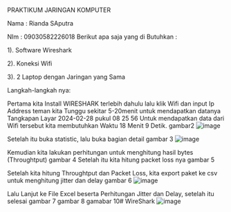 PRAKTIKUM JARINGAN KOMPUTER

Nama : Rianda SAputra

NIm : 09030582226018
Berikut apa saja yang di Butuhkan :

1). Software Wireshark

2). Koneksi Wifi

3). 2 Laptop dengan Jaringan yang Sama

Langkah-langkah nya:

Pertama kita Install WIRESHARK terlebih dahulu
lalu klik Wifi dan input Ip Address teman kita
Tunggu sekitar 5-20menit untuk mendapatkan datanya Tangkapan Layar 2024-02-28 pukul 08 25 56
Untuk mendapatkan data dari Wifi tersebut kita membutuhkan Waktu 18 Menit 9 Detik. gambar2
![image](https://github.com/Riandasaputra122/WireShark/assets/150990509/e5760837-2d82-4ce0-b1a2-281f91e458ba)

Setelah itu buka statistic, lalu buka bagian detail gambar 3
![image](https://github.com/Riandasaputra122/WireShark/assets/150990509/03a031c8-4014-4d47-874a-219859d446c2)

Kemudian kita lakukan perhitungan untuk menghitung hasil bytes (Throughtput) gambar 4
Setelah itu kita hitung packet loss nya gambar 5

Setelah kita hitung Throughtput dan Packet Loss, kita export paket ke csv untuk menghitung jitter dan delay gambar 6
![image](https://github.com/Riandasaputra122/WireShark/assets/150990509/f0b7ef88-acea-4d7a-abe2-3581f9b5c679)

Lalu Lanjut ke File Excel beserta Perhitungan Jitter dan Delay, setelah itu selesai gambar 7 gambar 8 gamabar 10# WireShark
![image](https://github.com/Riandasaputra122/WireShark/assets/150990509/fd2a0b8a-1226-4447-8179-2c9beff679cb)
